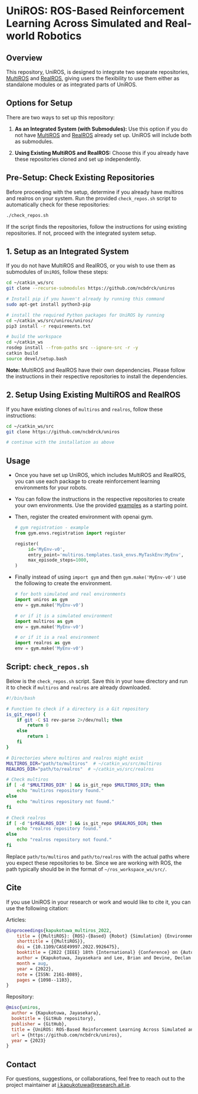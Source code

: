 
# UniROS: ROS-Based Reinforcement Learning Across Simulated and Real-world Robotics

## Overview
This repository, UniROS, is designed to integrate two separate repositories, [MultiROS](https://github.com/ncbdrck/multiros) and [RealROS](https://github.com/ncbdrck/realros), giving users the flexibility to use them either as standalone modules or as integrated parts of UniROS.

## Options for Setup
There are two ways to set up this repository:

1. **As an Integrated System (with Submodules):** Use this option if you do not have [MultiROS](https://github.com/ncbdrck/multiros) and [RealROS](https://github.com/ncbdrck/realros) already set up. UniROS will include both as submodules.

2. **Using Existing MultiROS and RealROS:** Choose this if you already have these repositories cloned and set up independently. 

## Pre-Setup: Check Existing Repositories
Before proceeding with the setup, determine if you already have multiros and realros on your system. Run the provided `check_repos.sh` script to automatically check for these repositories:

```bash
./check_repos.sh
```

If the script finds the repositories, follow the instructions for using existing repositories. If not, proceed with the integrated system setup.

## 1. Setup as an Integrated System
If you do not have MultiROS and RealROS, or you wish to use them as submodules of `UniROS`, follow these steps:

```bash
cd ~/catkin_ws/src
git clone --recurse-submodules https://github.com/ncbdrck/uniros

# Install pip if you haven't already by running this command
sudo apt-get install python3-pip

# install the required Python packages for UniROS by running
cd ~/catkin_ws/src/uniros/uniros/
pip3 install -r requirements.txt

# build the workspace
cd ~/catkin_ws
rosdep install --from-paths src --ignore-src -r -y
catkin build
source devel/setup.bash
```

**Note:** MultiROS and RealROS have their own dependencies. Please follow the instructions in their respective repositories to install the dependencies.

## 2. Setup Using Existing MultiROS and RealROS
If you have existing clones of `multiros` and `realros`, follow these instructions:

```bash
cd ~/catkin_ws/src
git clone https://github.com/ncbdrck/uniros

# continue with the installation as above
```

## Usage

- Once you have set up UniROS, which includes MultiROS and RealROS, you can use each package to create reinforcement learning environments for your robots. 
- You can follow the instructions in the respective repositories to create your own environments. Use the provided [examples](https://github.com/ncbdrck/reactorx200_ros_reacher) as a starting point.
- Then, register the created environment with openai gym.  

    ```python
    # gym registration - example
    from gym.envs.registration import register
    
    register(
         id='MyEnv-v0',
         entry_point='multiros.templates.task_envs.MyTaskEnv:MyEnv',
         max_episode_steps=1000,
    )
    ```
- Finally instead of using `import gym` and then `gym.make('MyEnv-v0')` use the following to create the environment.
    ```python
    # for both simulated and real environments
    import uniros as gym
    env = gym.make('MyEnv-v0')
    
    # or if it is a simulated environment
    import multiros as gym
    env = gym.make('MyEnv-v0')
    
    # or if it is a real environment
    import realros as gym
    env = gym.make('MyEnv-v0')
    ```

## Script: `check_repos.sh`
Below is the `check_repos.sh` script. Save this in your `home` directory and run it to check if `multiros` and `realros` are already downloaded.

```bash
#!/bin/bash

# Function to check if a directory is a Git repository
is_git_repo() {
    if git -C $1 rev-parse 2>/dev/null; then
        return 0
    else
        return 1
    fi
}

# Directories where multiros and realros might exist
MULTIROS_DIR="path/to/multiros"  # ~/catkin_ws/src/multiros
REALROS_DIR="path/to/realros"  # ~/catkin_ws/src/realros

# Check multiros
if [ -d "$MULTIROS_DIR" ] && is_git_repo $MULTIROS_DIR; then
    echo "multiros repository found."
else
    echo "multiros repository not found."
fi

# Check realros
if [ -d "$rREALROS_DIR" ] && is_git_repo $REALROS_DIR; then
    echo "realros repository found."
else
    echo "realros repository not found."
fi
```

Replace `path/to/multiros` and `path/to/realros` with the actual paths where you expect these repositories to be.
Since we are working with ROS, the path typically should be in the format of `~/ros_workspace_ws/src/`.

## Cite

If you use UniROS in your research or work and would like to cite it, you can use the following citation:

Articles:
```bibtex
@inproceedings{kapukotuwa_multiros_2022,
	title = {{MultiROS}: {ROS}-{Based} {Robot} {Simulation} {Environment} for {Concurrent} {Deep} {Reinforcement} {Learning}},
	shorttitle = {{MultiROS}},
	doi = {10.1109/CASE49997.2022.9926475},
	booktitle = {2022 {IEEE} 18th {International} {Conference} on {Automation} {Science} and {Engineering} ({CASE})},
	author = {Kapukotuwa, Jayasekara and Lee, Brian and Devine, Declan and Qiao, Yuansong},
	month = aug,
	year = {2022},
	note = {ISSN: 2161-8089},
	pages = {1098--1103},
}
```
Repository:
```bibtex
@misc{uniros,
  author = {Kapukotuwa, Jayasekara},
  booktitle = {GitHub repository},
  publisher = {GitHub},
  title = {UniROS: ROS-Based Reinforcement Learning Across Simulated and Real-world Robotics},
  url = {https://github.com/ncbdrck/uniros},
  year = {2023}
}
```

## Contact

For questions, suggestions, or collaborations, feel free to reach out to the project maintainer at [j.kapukotuwa@research.ait.ie](mailto:j.kapukotuwa@research.ait.ie).
